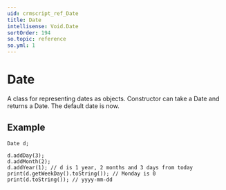```yaml
---
uid: crmscript_ref_Date
title: Date
intellisense: Void.Date
sortOrder: 194
so.topic: reference
so.yml: 1
---
```


# Date

A class for representing dates as objects.
Constructor can take a Date and returns a Date.
The default date is now.

## Example

    Date d;
    
    d.addDay(3);
    d.addMonth(2);
    d.addYear(1); // d is 1 year, 2 months and 3 days from today
    print(d.getWeekDay().toString()); // Monday is 0
    print(d.toString()); // yyyy-mm-dd
